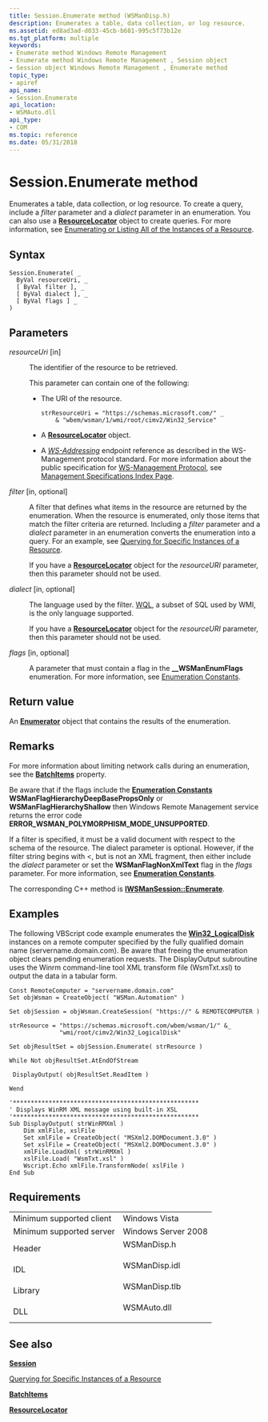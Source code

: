 ```yaml
---
title: Session.Enumerate method (WSManDisp.h)
description: Enumerates a table, data collection, or log resource.
ms.assetid: ed8ad3ad-d033-45cb-b681-995c5f73b12e
ms.tgt_platform: multiple
keywords:
- Enumerate method Windows Remote Management
- Enumerate method Windows Remote Management , Session object
- Session object Windows Remote Management , Enumerate method
topic_type:
- apiref
api_name:
- Session.Enumerate
api_location:
- WSMAuto.dll
api_type:
- COM
ms.topic: reference
ms.date: 05/31/2018
---
```


# Session.Enumerate method

Enumerates a table, data collection, or log resource. To create a query, include a *filter* parameter and a *dialect* parameter in an enumeration. You can also use a [**ResourceLocator**](resourcelocator.md) object to create queries. For more information, see [Enumerating or Listing All of the Instances of a Resource](enumerating-or-listing-all-instances-of-a-resource.md).

## Syntax


```VB
Session.Enumerate( _
  ByVal resourceUri, _
  [ ByVal filter ], _
  [ ByVal dialect ], _
  [ ByVal flags ] _
)
```



## Parameters

<dl> <dt>

*resourceUri* \[in\]
</dt> <dd>

The identifier of the resource to be retrieved.

This parameter can contain one of the following:

-   The URI of the resource.

    ```VB
    strResourceUri = "https://schemas.microsoft.com/" _ 
        & "wbem/wsman/1/wmi/root/cimv2/Win32_Service"
    ```

    

-   A [**ResourceLocator**](resourcelocator.md) object.
-   A [*WS-Addressing*](windows-remote-management-glossary.md) endpoint reference as described in the WS-Management protocol standard. For more information about the public specification for [WS-Management Protocol](ws-management-protocol.md), see [Management Specifications Index Page](https://go.microsoft.com/fwlink/p/?linkid=96658).

</dd> <dt>

*filter* \[in, optional\]
</dt> <dd>

A filter that defines what items in the resource are returned by the enumeration. When the resource is enumerated, only those items that match the filter criteria are returned. Including a *filter* parameter and a *dialect* parameter in an enumeration converts the enumeration into a query. For an example, see [Querying for Specific Instances of a Resource](querying-for-specific-instances-of-a-resource.md).

If you have a [**ResourceLocator**](resourcelocator.md) object for the *resourceURI* parameter, then this parameter should not be used.

</dd> <dt>

*dialect* \[in, optional\]
</dt> <dd>

The language used by the filter. [WQL](https://docs.microsoft.com/windows/desktop/WmiSdk/wql-sql-for-wmi), a subset of SQL used by WMI, is the only language supported.

If you have a [**ResourceLocator**](resourcelocator.md) object for the *resourceURI* parameter, then this parameter should not be used.

</dd> <dt>

*flags* \[in, optional\]
</dt> <dd>

A parameter that must contain a flag in the **\_\_WSManEnumFlags** enumeration. For more information, see [Enumeration Constants](enumeration-constants.md).

</dd> </dl>

## Return value

An [**Enumerator**](enumerator.md) object that contains the results of the enumeration.

## Remarks

For more information about limiting network calls during an enumeration, see the [**BatchItems**](session-batchitems.md) property.

Be aware that if the flags include the [**Enumeration Constants**](enumeration-constants.md) **WSManFlagHierarchyDeepBasePropsOnly** or **WSManFlagHierarchyShallow** then Windows Remote Management service returns the error code **ERROR\_WSMAN\_POLYMORPHISM\_MODE\_UNSUPPORTED**.

If a filter is specified, it must be a valid document with respect to the schema of the resource. The dialect parameter is optional. However, if the filter string begins with <, but is not an XML fragment, then either include the *dialect* parameter or set the **WSManFlagNonXmlText** flag in the *flags* parameter. For more information, see [**Enumeration Constants**](enumeration-constants.md).

The corresponding C++ method is [**IWSManSession::Enumerate**](/windows/desktop/api/WSManDisp/nf-wsmandisp-iwsmansession-enumerate).

## Examples

The following VBScript code example enumerates the [**Win32\_LogicalDisk**](https://docs.microsoft.com/windows/desktop/CIMWin32Prov/win32-logicaldisk) instances on a remote computer specified by the fully qualified domain name (servername.domain.com). Be aware that freeing the enumeration object clears pending enumeration requests. The DisplayOutput subroutine uses the Winrm command-line tool XML transform file (WsmTxt.xsl) to output the data in a tabular form.


```VB
Const RemoteComputer = "servername.domain.com"
Set objWsman = CreateObject( "WSMan.Automation" )

Set objSession = objWsman.CreateSession( "https://" & REMOTECOMPUTER )

strResource = "https://schemas.microsoft.com/wbem/wsman/1/" &_
              "wmi/root/cimv2/Win32_LogicalDisk"

Set objResultSet = objSession.Enumerate( strResource )

While Not objResultSet.AtEndOfStream
 
 DisplayOutput( objResultSet.ReadItem ) 

Wend

'****************************************************
' Displays WinRM XML message using built-in XSL
'****************************************************
Sub DisplayOutput( strWinRMXml )
    Dim xmlFile, xslFile
    Set xmlFile = CreateObject( "MSXml2.DOMDocument.3.0" ) 
    Set xslFile = CreateObject( "MSXml2.DOMDocument.3.0" )
    xmlFile.LoadXml( strWinRMXml )
    xslFile.Load( "WsmTxt.xsl" )
    Wscript.Echo xmlFile.TransformNode( xslFile ) 
End Sub
```



## Requirements



|                                     |                                                                                          |
|-------------------------------------|------------------------------------------------------------------------------------------|
| Minimum supported client<br/> | Windows Vista<br/>                                                                 |
| Minimum supported server<br/> | Windows Server 2008<br/>                                                           |
| Header<br/>                   | <dl> <dt>WSManDisp.h</dt> </dl>   |
| IDL<br/>                      | <dl> <dt>WSManDisp.idl</dt> </dl> |
| Library<br/>                  | <dl> <dt>WSManDisp.tlb</dt> </dl> |
| DLL<br/>                      | <dl> <dt>WSMAuto.dll</dt> </dl>   |



## See also

<dl> <dt>

[**Session**](session.md)
</dt> <dt>

[Querying for Specific Instances of a Resource](querying-for-specific-instances-of-a-resource.md)
</dt> <dt>

[**BatchItems**](session-batchitems.md)
</dt> <dt>

[**ResourceLocator**](resourcelocator.md)
</dt> </dl>

 

 





